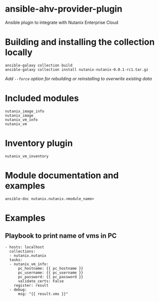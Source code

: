 # ansible-ahv-provider-plugin
Ansible plugin to integrate with Nutanix Enterprise Cloud


# Building and installing the collection locally
```
ansible-galaxy collection build
ansible-galaxy collection install nutanix-nutanix-0.0.1-rc1.tar.gz
```
_Add `--force` option for rebuilding or reinstalling to overwrite existing data_

# Included modules
```
nutanix_image_info
nutanix_image
nutanix_vm_info
nutanix_vm
```

# Inventory plugin
`nutanix_vm_inventory`

# Module documentation and examples
```
ansible-doc nutanix.nutanix.<module_name>
```

# Examples
## Playbook to print name of vms in PC
```
- hosts: localhost
  collections:
  - nutanix.nutanix
  tasks:
  - nutanix_vm_info:
      pc_hostname: {{ pc_hostname }}
      pc_username: {{ pc_username }}
      pc_password: {{ pc_password }}
      validate_certs: False
    register: result
  - debug:
      msg: "{{ result.vms }}"
```
